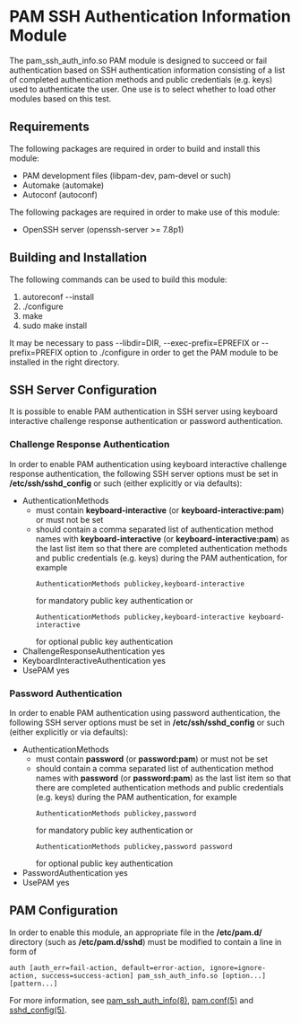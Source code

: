 # PAM SSH Authentication Information Module

The pam_ssh_auth_info.so PAM module is designed to succeed or fail
authentication based on SSH authentication information consisting of a
list of completed authentication methods and public credentials (e.g.
keys) used to authenticate the user.
One use is to select whether to load other modules based on this test.

## Requirements

The following packages are required in order to build and install this
module:

* PAM development files (libpam-dev, pam-devel or such)
* Automake (automake)
* Autoconf (autoconf)

The following packages are required in order to make use of this module:

* OpenSSH server (openssh-server >= 7.8p1)

## Building and Installation

The following commands can be used to build this module:

1. autoreconf --install
2. ./configure
3. make
4. sudo make install

It may be necessary to pass
--libdir=DIR,
--exec-prefix=EPREFIX or
--prefix=PREFIX
option to ./configure in order to get the PAM module to be installed in
the right directory.

## SSH Server Configuration

It is possible to enable PAM authentication in SSH server using
keyboard interactive challenge response authentication or
password authentication.

### Challenge Response Authentication

In order to enable PAM authentication using keyboard interactive
challenge response authentication, the following SSH server options must
be set in **/etc/ssh/sshd_config** or such (either explicitly or via
defaults):

* AuthenticationMethods
  - must contain **keyboard-interactive** (or
    **keyboard-interactive:pam**) or must not be set
  - should contain a comma separated list of authentication method names
    with **keyboard-interactive** (or **keyboard-interactive:pam**) as
    the last list item so that there are completed authentication
    methods and public credentials (e.g. keys) during the PAM
    authentication, for example
    ```
    AuthenticationMethods publickey,keyboard-interactive
    ```
    for mandatory public key authentication or
    ```
    AuthenticationMethods publickey,keyboard-interactive keyboard-interactive
    ```
    for optional public key authentication
* ChallengeResponseAuthentication yes
* KeyboardInteractiveAuthentication yes
* UsePAM yes

### Password Authentication

In order to enable PAM authentication using password authentication,
the following SSH server options must be set in **/etc/ssh/sshd_config**
or such (either explicitly or via defaults):

* AuthenticationMethods
  - must contain **password** (or **password:pam**) or must not be set
  - should contain a comma separated list of authentication method names
    with **password** (or **password:pam**) as the last list item so
    that there are completed authentication methods and public
    credentials (e.g. keys) during the PAM authentication, for example
    ```
    AuthenticationMethods publickey,password
    ```
    for mandatory public key authentication or
    ```
    AuthenticationMethods publickey,password password
    ```
    for optional public key authentication
* PasswordAuthentication yes
* UsePAM yes

## PAM Configuration

In order to enable this module, an appropriate file in
the **/etc/pam.d/** directory (such as **/etc/pam.d/sshd**) must be
modified to contain a line in form of

    auth [auth_err=fail-action, default=error-action, ignore=ignore-action, success=success-action] pam_ssh_auth_info.so [option...] [pattern...]

For more information,
see
[pam_ssh_auth_info(8)](https://github.Eero.Häkkinen.fi/pam-ssh-auth-info),
[pam.conf(5)](https://manpages.debian.org/pam.conf.5) and
[sshd_config(5)](https://manpages.debian.org/sshd_config.5).
